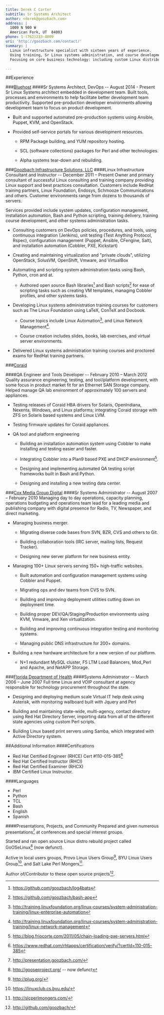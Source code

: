 ```yaml
---
title: Derek C Carter
subtitle: Sr Systems Architect
author: <derek@goozbach.com>
address: |
  1009 N 900 W  
  American Fork, UT  84003  
phone: 1-(762)233-4009  
uri: 'http://goozbach.com/contact/'  
summary: |
  Linux infrastructure specialist with sixteen years of experience.
  Using training, Sr Linux systems administration, and course development knowledge to build and maintain robust and scalable Linux infrastructure.
  Focusing on core business technology: including custom Linux distribution creation, systems automation and DevOps methodologies, telecommunications, systems administration and training. Active participant in open source local interest groups, contributor to open source projects, and full-time geek.

...
```


##Experience

###[Bluehost][] 
####Sr Systems Architect, DevOps -- August 2014 - Present
Sr Linux Systems architect embedded in development team.
Built tools, processes and environments to help facilitate better development team productivity.
Supported pre-production developer environments allowing development team to focus on product development.

* Built and supported automated pre-production systems using Ansible, Puppet, KVM, and OpenStack.

* Provided self-service portals for various development resources.

  * RPM Package building, and YUM repository hosting.

  * SCL (software collections) packages for Perl and other technologies.

  * Alpha systems tear-down and rebuilding.

###[Goozbach Infrastructure Solutions, LLC][]
####Linux Infrastructure Consultant and Instructor -- December 2011 – Present
Owner and primary consultant of successful Linux consulting and training company providing Linux support and best practices consultation.
Customers include RedHat training partners, Linux Foundation, Endosys, Schmooze Communications and others.
Customer environments range from dozens to thousands of servers.

Services provided include system updates, configuration management, installation automation, Bash and Python scripting, training delivery, training course development, and other systems administration tasks.

* Consulting customers on DevOps policies, procedures, and tools, using continuous integration (Jenkins), unit testing (Test Anything Protocol, Rspec), configuration management (Puppet, Ansible, CFengine, Salt), and installation automation (Cobbler, PXE, Kickstart)

* Creating and maintaining virtualization and "private clouds", utilizing OpenStack, SolusVM, OpenShift, Vmware, and VirtualBox

* Automating and scripting system administration tasks using Bash, Python, cron and at.

    + Authored open source Bash libraries[^1] and Bash scripts[^2] for ease of scripting tasks such as creating VM templates, managing Cobbler profiles, and other systems tasks.

* Developing Linux systems administration training courses for customers such as The Linux Foundation using LaTeX, ConTeX and Docbook.

    + Course topics include Linux Automation[^3], and Linux Network Management[^4].

    + Course creation includes slides, books, lab exercises, and virtual server environments.

* Delivered Linux systems administration training courses and proctored exams for RedHat training partners.

###[Coraid][]

####QA Engineer and Tools Developer -- February 2010 – March 2012
Quality assurance engineering, testing, and tool/platform development, with some focus in product market fit for an Ethernet SAN Storage company. Helped manage QA lab environment of approximately 100 servers and appliances.

* Testing releases of Coraid HBA drivers for Solaris, OpenIndiana, Nexenta, Windows, and Linux platforms; integrating Coraid storage with ZFS on Solaris based systems and Linux LVM.

* Testing firmware updates for Coraid appliances.

* QA tool and platform engineering

    + Building an installation automation system using Cobbler to make installing and testing easier and faster.

    + Integrating Cobbler into a Plan9 based PXE and DHCP environment[^5].

    + Designing and implementing automated QA testing script frameworks built in Bash and Python.

    + Designing and installing a new testing data center.

###[Cox Media Group Digital][]
####Sr Systems Administrator -- August 2007 – February 2010
Managing day to day operations, capacity planning, operations budgeting and operations team lead for a leading media and publishing company with digital presence for Radio, TV, Newspaper, and direct marketing.

* Managing business merger.

    + Migrating diverse code bases from SVN, BZR, CVS and others to Git.

    + Building collaboration tools (IRC server, mailing lists, Request Tracker).

    + Designing new server platform for new business entity.

* Managing 100+ Linux servers serving 150+ high-traffic websites.

    + Built automation and configuration management systems using Cobbler and Puppet.

    + Migrating ops and dev teams from CVS to SVN.

    + Building and improving deployment utilities cutting down on deployment time.

    + Building proper DEV/QA/Staging/Production environments using KVM, Vmware, and Xen virtualization.

    + Building and improving continuous integration testing and monitoring systems.

    + Managing public DNS infrastructure for 200+ domains.

* Building a new hardware architecture for a new version of our platform.

    + N+1 redundant MySQL cluster, F5 LTM Load Balancers, Mod_Perl and Apache, and NetAPP Storage.

###[Florida Department of Health][]
####Systems Administrator -- March 2006 – June 2007
Full time Linux and VOIP consultant at agency responsible for technology procurement throughout the state.

* Designing and deploying medium scale Virtual IT help desk using Asterisk, with monitoring wallboard built with Jquery and Perl

* Building and maintaining state-wide, multi-agency, contact directory using Red Hat Directory Server, importing data from all of the different state agencies using custom Perl scripts.

* Building Linux based print servers using Samba, which integrated with Active Directory system.

##Additional Information
####Certifications  
* Red Hat Certified Engineer (RHCE) Cert #110-015-385[^6] 
* Red Hat Certified Instructor (RHCI) 
* Red Hat Certified Examiner (RHCX)
* IBM Certified Linux Instructor.

####Languages
* Perl 
* Python 
* TCL 
* Bash 
* English 
* Spanish

####Presentations, Projects, and Community
Prepared and given numerous presentations[^7] at conferences and special interest groups.

Started and ran open source Linux distro rebuild project called GoOSeLinux[^8] (now defunct).

Active in local users groups, Provo Linux Users Group[^9], BYU Linux Users Group[^10], and Salt Lake Perl Mongers[^11]. 

Author of/Contributor to these open source projects[^12].

  [Bluehost]: http://bluehost.com
  [Goozbach Infrastructure Solutions, LLC]: http://goozbach.com/
  [Coraid]: http://www.coraid.com/
  [Cox Media Group Digital]: http://cmgdigital.com/
  [Cox Radio Interactive]: http://cxri.net/
  [Florida Department of Health]: http://www.doh.state.fl.us/
  [Guru Labs]: http://www.gurulabs.com/

  [^1]: <https://github.com/goozbach/log4bats>  
  [^2]: <https://github.com/goozbach/bash-app>  
  [^3]: <http://training.linuxfoundation.org/linux-courses/system-administration-training/linux-enterprise-automation>  
  [^4]: <http://training.linuxfoundation.org/linux-courses/system-administration-training/linux-network-management>  
  [^5]: <http://blog.friocorte.com/2011/05/chain-loading-pxe-servers.html>  
  [^6]: <https://www.redhat.com/rhtapps/certification/verify/?certId=110-015-385>  
  [^7]: <http://presentation.goozbach.com/>  
  [^8]: http://gooseproject.org/ -- now defunct
  [^9]: <http://plug.org/>  
  [^10]: <https://linuxclub.cs.byu.edu/>  
  [^11]: <http://slcperlmongers.com/>  
  [^12]: <http://github.com/goozbach/>  
